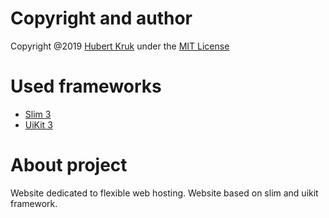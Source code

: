 # Copyright and author

Copyright @2019 [Hubert Kruk](https://www.linkedin.com/in/hubert-kruk/) under the [MIT License](https://choosealicense.com/licenses/mit/)

# Used frameworks

- [Slim 3](http://www.slimframework.com)
- [UiKit 3](https://getuikit.com)

# About project

Website dedicated to flexible web hosting. Website based on slim and uikit framework.
